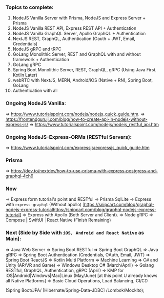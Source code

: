 ### Topics to complete:
1. NodeJS Vanilla Server with Prisma, NodeJS and Express Server + Prisma
2. NodeJS Vanilla REST API, Express REST API + Authentication
3. NodeJS Vanilla GraphQL Server, Apollo GraphQL + Authentication
4. NextJS  REST, GraphQL, Authentication (Oauth + JWT, Email, Credentials)
5. NodeJS gRPC and tRPC
6. GoLang Monolithic Server, REST and GraphQL with and without framework + Authentication
7. GoLang gRPC
8. Spring Boot Monolithic Server, REST, GraphQL,  gRPC (Using Java First, Kotlin Later)
9. webRTC with NextJS, MERN, Android/iOS (Native + RN), Spring Boot, GoLang
10. Authentication with all

### Ongoing NodeJS Vanilla:
=> https://www.tutorialspoint.com/nodejs/nodejs_quick_guide.htm.
=> https://frontendguruji.com/blog/how-to-create-api-in-nodejs-without-express-js/
=> https://www.tutorialspoint.com/nodejs/nodejs_restful_api.htm


### Ongoing NodeJS-Express-ORMs (RESTful Servers):
=> https://www.tutorialspoint.com/expressjs/expressjs_quick_guide.htm

### Prisma
=> https://dev.to/nextdev/how-to-use-prisma-with-express-postgress-and-graphql-4ch9


### Now
=> Express form tutorial's point and RESTful => Prisma SqlLite
=> Express with `express-graphql` (Without apollo) [https://snipcart.com/blog/graphql-nodejs-express-tutorialhttps://snipcart.com/blog/graphql-nodejs-express-tutorial]
=> Express with Apollo (Both Server and Client).
=> Node gRPC
=> Compose | SwiftUI | React Native (Finish Remaining)

### Next (Side by Side with `iOS, Android and React Native` as Main):
=> Java Web Server => Spring Boot RESTful => Spring Boot GraphQL => Java gRPC
=> Spring Boot Authentication (Credentials, OAuth, Email, JWT)
=> Spring Boot ReactJS
=> Kotlin Multi Platform
=> Machine Learning
=> C# and Unity (AR/VR and Game) => Windows Desktop C# (March/April)
=> Golang RESTful, GraphQL, Authentication, gRPC (April)
=> KMP for iOS|Android|Windows|Mac|Linux (May/June) [at this point U already knows all Native Platforms] => Basic Cloud Operations, Load Balancing, CI/CD

(Spring Boot/JPA/ [Hibernate/Spring-Data-JDBC] /Lombok/Mockito);